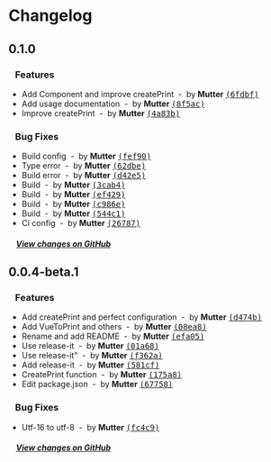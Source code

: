 # Changelog

## 0.1.0

### &nbsp;&nbsp;&nbsp;Features

- Add Component and improve createPrint &nbsp;-&nbsp; by **Mutter** [<samp>(6fdbf)</samp>](https://github.com/Mutter45/vue-create-print/commit/6fdbfc6)
- Add usage documentation &nbsp;-&nbsp; by **Mutter** [<samp>(8f5ac)</samp>](https://github.com/Mutter45/vue-create-print/commit/8f5acd2)
- Improve createPrint &nbsp;-&nbsp; by **Mutter** [<samp>(4a83b)</samp>](https://github.com/Mutter45/vue-create-print/commit/4a83bce)

### &nbsp;&nbsp;&nbsp;Bug Fixes

- Build config &nbsp;-&nbsp; by **Mutter** [<samp>(fef90)</samp>](https://github.com/Mutter45/vue-create-print/commit/fef9057)
- Type error &nbsp;-&nbsp; by **Mutter** [<samp>(62dbe)</samp>](https://github.com/Mutter45/vue-create-print/commit/62dbeea)
- Build error &nbsp;-&nbsp; by **Mutter** [<samp>(d42e5)</samp>](https://github.com/Mutter45/vue-create-print/commit/d42e532)
- Build &nbsp;-&nbsp; by **Mutter** [<samp>(3cab4)</samp>](https://github.com/Mutter45/vue-create-print/commit/3cab468)
- Build &nbsp;-&nbsp; by **Mutter** [<samp>(ef429)</samp>](https://github.com/Mutter45/vue-create-print/commit/ef4290c)
- Build &nbsp;-&nbsp; by **Mutter** [<samp>(c986e)</samp>](https://github.com/Mutter45/vue-create-print/commit/c986e9e)
- Build &nbsp;-&nbsp; by **Mutter** [<samp>(544c1)</samp>](https://github.com/Mutter45/vue-create-print/commit/544c107)
- Ci config &nbsp;-&nbsp; by **Mutter** [<samp>(26787)</samp>](https://github.com/Mutter45/vue-create-print/commit/267872a)

##### &nbsp;&nbsp;&nbsp;&nbsp;[View changes on GitHub](https://github.com/Mutter45/vue-create-print/compare/0.0.4-beta.1...master)

## 0.0.4-beta.1

### &nbsp;&nbsp;&nbsp;Features

- Add createPrint and perfect configuration &nbsp;-&nbsp; by **Mutter** [<samp>(d474b)</samp>](https://github.com/Mutter45/vue-create-print/commit/d474bed)
- Add VueToPrint and others &nbsp;-&nbsp; by **Mutter** [<samp>(08ea8)</samp>](https://github.com/Mutter45/vue-create-print/commit/08ea8cd)
- Rename and add README &nbsp;-&nbsp; by **Mutter** [<samp>(efa05)</samp>](https://github.com/Mutter45/vue-create-print/commit/efa05b2)
- Use release-it &nbsp;-&nbsp; by **Mutter** [<samp>(01a68)</samp>](https://github.com/Mutter45/vue-create-print/commit/01a680f)
- Use release-it" &nbsp;-&nbsp; by **Mutter** [<samp>(f362a)</samp>](https://github.com/Mutter45/vue-create-print/commit/f362a71)
- Add release-it &nbsp;-&nbsp; by **Mutter** [<samp>(581cf)</samp>](https://github.com/Mutter45/vue-create-print/commit/581cf11)
- CreatePrint function &nbsp;-&nbsp; by **Mutter** [<samp>(175a8)</samp>](https://github.com/Mutter45/vue-create-print/commit/175a8b1)
- Edit package.json &nbsp;-&nbsp; by **Mutter** [<samp>(67758)</samp>](https://github.com/Mutter45/vue-create-print/commit/677587e)

### &nbsp;&nbsp;&nbsp;Bug Fixes

- Utf-16 to utf-8 &nbsp;-&nbsp; by **Mutter** [<samp>(fc4c9)</samp>](https://github.com/Mutter45/vue-create-print/commit/fc4c92e)

##### &nbsp;&nbsp;&nbsp;&nbsp;[View changes on GitHub](https://github.com/Mutter45/vue-create-print/compare/de18f02b13fb62e44e749b45e9ea49035066d275...master)
